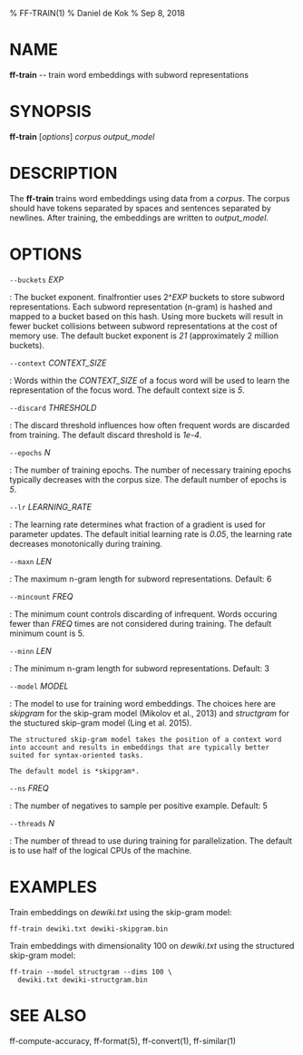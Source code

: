 % FF-TRAIN(1)
% Daniel de Kok
% Sep 8, 2018

NAME
====

**ff-train** -- train word embeddings with subword representations

SYNOPSIS
========

**ff-train** [*options*] *corpus* *output_model*

DESCRIPTION
===========

The **ff-train** trains word embeddings using data from a *corpus*. The corpus
should have tokens separated by spaces and sentences separated by newlines.
After training, the embeddings are written to *output_model*.

OPTIONS
=======

`--buckets` *EXP*

:   The bucket exponent. finalfrontier uses 2^*EXP* buckets to store subword
    representations. Each subword representation (n-gram) is hashed and
    mapped to a bucket based on this hash. Using more buckets will result
    in fewer bucket collisions between subword representations at the cost
    of memory use. The default bucket exponent is *21* (approximately 2
    million buckets).

`--context` *CONTEXT_SIZE*

:   Words within the *CONTEXT_SIZE* of a focus word will be used to learn
    the representation of the focus word. The default context size is *5*.

`--discard` *THRESHOLD*

:   The discard threshold influences how often frequent words are discarded
    from training. The default discard threshold is *1e-4*.

`--epochs` *N*

:   The number of training epochs. The number of necessary training epochs
    typically decreases with the corpus size. The default number of epochs
    is *5*.

`--lr` *LEARNING_RATE*

:   The learning rate determines what fraction of a gradient is used for
    parameter updates. The default initial learning rate is *0.05*, the
    learning rate decreases monotonically during training.

`--maxn` *LEN*

:   The maximum n-gram length for subword representations. Default: 6

`--mincount` *FREQ*

:   The minimum count controls discarding of infrequent. Words occuring
    fewer than *FREQ* times are not considered during training. The
    default minimum count is 5.

`--minn` *LEN*

:   The minimum n-gram length for subword representations. Default: 3

`--model` *MODEL*

:   The model to use for training word embeddings. The choices here are
    *skipgram* for the skip-gram model (Mikolov et al., 2013) and
    *structgram* for the stuctured skip-gram model (Ling et al. 2015).
    
    The structured skip-gram model takes the position of a context word
    into account and results in embeddings that are typically better
    suited for syntax-oriented tasks.

    The default model is *skipgram*.

`--ns` *FREQ*

:   The number of negatives to sample per positive example. Default: 5

`--threads` *N*

:   The number of thread to use during training for parallelization. The
    default is to use half of the logical CPUs of the machine.
	
EXAMPLES
========

Train embeddings on *dewiki.txt* using the skip-gram model:

    ff-train dewiki.txt dewiki-skipgram.bin
	
Train embeddings with dimensionality 100 on *dewiki.txt* using the
structured skip-gram model:

    ff-train --model structgram --dims 100 \
	  dewiki.txt dewiki-structgram.bin

SEE ALSO
========

ff-compute-accuracy, ff-format(5), ff-convert(1), ff-similar(1)

